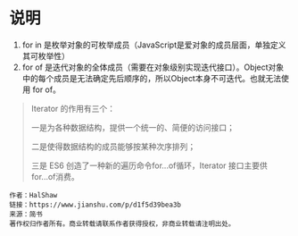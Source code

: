 # 说明

1. for in 是枚举对象的可枚举成员（JavaScript是爱对象的成员层面，单独定义其可枚举性） 
2. for of 是迭代对象的全体成员（需要在对象级别实现迭代接口）。Object对象中的每个成员是无法确定先后顺序的，所以Object本身不可迭代。也就无法使用 for of。

> Iterator 的作用有三个：
> 
> 一是为各种数据结构，提供一个统一的、简便的访问接口；
> 
> 二是使得数据结构的成员能够按某种次序排列；
> 
> 三是 ES6 创造了一种新的遍历命令for...of循环，Iterator 接口主要供for...of消费。

```
作者：HalShaw
链接：https://www.jianshu.com/p/d1f5d39bea3b
来源：简书
著作权归作者所有。商业转载请联系作者获得授权，非商业转载请注明出处。
```````